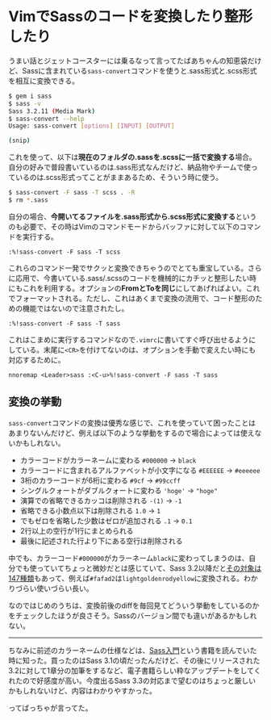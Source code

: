 # <span>VimでSassのコードを</span><span>変換したり整形したり</span>

うまい話とジェットコースターには乗るなって言ってたばあちゃんの知恵袋だけど、Sassに含まれている`sass-convert`コマンドを使うと.sass形式と.scss形式を相互に変換できる。

~~~ sh
$ gem i sass
$ sass -v
Sass 3.2.11 (Media Mark)
$ sass-convert --help
Usage: sass-convert [options] [INPUT] [OUTPUT]

(snip)
~~~

これを使って、以下は**現在のフォルダの.sassを.scssに一括で変換する**場合。自分の好みで普段書いているのは.sass形式なんだけど、納品物やチームで使っているのは.scss形式ってことがままあるため、そういう時に使う。

~~~ sh
$ sass-convert -F sass -T scss . -R
$ rm *.sass
~~~

自分の場合、**今開いてるファイルを.sass形式から.scss形式に変換する**というのも必要で、その時はVimのコマンドモードからバッファに対して以下のコマンドを実行する。

~~~ vim
:%!sass-convert -F sass -T scss
~~~


これらのコマンド一発でサクッと変換できちゃうのでとても重宝している。さらに応用で、今書いている.sass/.scssのコードを機械的にカチッと整形したい時にもこれを利用する。オプションの**FromとToを同じ**にしてあげればよい。これでフォーマットされる。ただし、これはあくまで変換の流用で、コード整形のための機能ではないので注意されたし。

~~~ vim
:%!sass-convert -F sass -T sass
~~~

これはこまめに実行するコマンドなので`.vimrc`に書いてすぐ呼び出せるようにしている。末尾に`<CR>`を付けてないのは、オプションを手動で変えたい時にも対応するために。

~~~ vim
nnoremap <Leader>sass :<C-u>%!sass-convert -F sass -T sass
~~~

## 変換の挙動

`sass-convert`コマンドの変換は優秀な感じで、これを使っていて困ったことはあまりないんだけど、例えば以下のような挙動をするので場合によっては使えないかもしれない。

- カラーコードがカラーネームに変わる `#000000` → `black`
- カラーコードに含まれるアルファベットが小文字になる `#EEEEEE` → `#eeeeee`
- 3桁のカラーコードが6桁に変わる `#9cf` → `#99ccff`
- シングルクォートがダブルクォートに変わる `'hoge'` → `"hoge"`
- 演算での省略できるカッコは削除される `-(1)` → `-1`
- 省略できる小数点以下は削除される `1.0` → `1`
- でもゼロを省略した少数はゼロが追加される `.1` → `0.1`
- 2行以上の空行が1行にまとめられる
- 最後に記述された行より下にある空行は削除される

中でも、カラーコード`#000000`がカラーネーム`black`に変わってしまうのは、自分でも使っていてちょっと微妙だとは感じていて、Sass 3.2以降だと[その対象は147種類](http://www.w3.org/TR/css3-color/)もあって、例えば`#fafad2`は`lightgoldenrodyellow`に変換される。わかりづらい使いづらい長い。

なのではじめのうちは、変換前後のdiffを毎回見てどういう挙動をしているのかをチェックしたほうが良さそう。Sassのバージョン間でも違いがあるかもしれない。

* * *

ちなみに前述のカラーネームの仕様などは、[Sass入門](https://gihyo.jp/dp/ebook/2012/978-4-7741-5123-6)という書籍を読んでいた時に知った。買ったのはSass 3.1の頃だったんだけど、その後にリリースされた3.2に対して1章分の加筆をするなど、電子書籍らしい粋なアップデートをしてくれたので好感度が高い。今度出るSass 3.3の対応まで望むのはちょっと厳しいかもしれないけど、内容はわかりやすかった。

ってばっちゃが言ってた。
